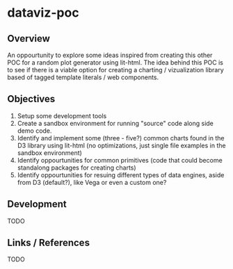 # dataviz-poc

## Overview 
An oppourtunity to explore some ideas inspired from creating this other POC for a random plot generator using lit-html.  The idea behind this POC is to see if there is a viable option for creating a charting / vizualization library based of tagged template literals / web components.

## Objectives
1. Setup some development tools
1. Create a sandbox environment for running "source" code along side demo code.
1. Identify and implement some (three - five?) common charts found in the D3 library using lit-html (no optimizations, just single file examples in the sandbox environment)
1. Identify oppourtunities for common primitives (code that could become standalong packages for creating charts)
1. Identify oppourtunities for resuing different types of data engines, aside from D3 (default?), like Vega or even a custom one?

## Development
TODO

## Links / References
TODO